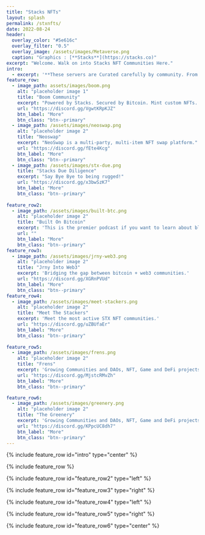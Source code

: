 ```yaml
---
title: "Stacks NFTs"
layout: splash
permalink: /stxnfts/
date: 2022-08-24
header:
  overlay_color: "#5e616c"
  overlay_filter: "0.5"
  overlay_image: /assets/images/Metaverse.png
  caption: "Graphics : [**Stacks**](https://stacks.co)"
excerpt: "Welcome. Walk on into Stacks NFT Communities Here."
intro: 
  - excerpt: '**These servers are Curated carefully by community. From NFT marketplace security to warm walkthroughs the NFT ecosystem.**'
feature_row:
  - image_path: assets/images/boom.png
    alt: "placeholder image 1"
    title: "Boom Community"
    excerpt: "Powered by Stacks. Secured by Bitcoin. Mint custom NFTs. Reward generating NFTs."
    url: "https://discord.gg/VgwtKRpKJZ"
    btn_label: "More"
    btn_class: "btn--primary"
  - image_path: /assets/images/neoswap.png
    alt: "placeholder image 2"
    title: "Neoswap"
    excerpt: "NeoSwap is a multi-party, multi-item NFT swap platform."
    url: "https://discord.gg/fEte4Kcg"
    btn_label: "More"
    btn_class: "btn--primary"
  - image_path: /assets/images/stx-due.png
    title: "Stacks Due Diligence"
    excerpt: "Say Bye Bye to being rugged!"
    url: "https://discord.gg/x3bwSzK7"
    btn_label: "More"
    btn_class: "btn--primary"
    
feature_row2:
  - image_path: /assets/images/built-btc.png
    alt: "placeholder image 2"
    title: "Built On Bitcoin"
    excerpt: 'This is the premier podcast if you want to learn about bleeding edge innovation on Bitcoin..'
    url: ""
    btn_label: "More"
    btn_class: "btn--primary"
feature_row3:
  - image_path: /assets/images/jrny-web3.png
    alt: "placeholder image 2"
    title: "Jrny Into Web3"
    excerpt: 'Bridging the gap between bitcoin + web3 communities.'
    url: "https://discord.gg/XGRnPVUd"
    btn_label: "More"
    btn_class: "btn--primary"
feature_row4:
  - image_path: /assets/images/meet-stackers.png
    alt: "placeholder image 2"
    title: "Meet The Stackers"
    excerpt: 'Meet the most active STX NFT communities.'
    url: "https://discord.gg/uZBUfaEr"
    btn_label: "More"
    btn_class: "btn--primary"
    
feature_row5:
  - image_path: /assets/images/frens.png
    alt: "placeholder image 2"
    title: "Frens"
    excerpt: 'Growing Communities and DAOs, NFT, Game and DeFi projects.'
    url: "https://discord.gg/MjstcRMvZh"
    btn_label: "More"
    btn_class: "btn--primary"

feature_row6:
  - image_path: /assets/images/greenery.png
    alt: "placeholder image 2"
    title: "The Greenery"
    excerpt: 'Growing Communities and DAOs, NFT, Game and DeFi projects.'
    url: "https://discord.gg/KPpcUC8dh7"
    btn_label: "More"
    btn_class: "btn--primary"
---
```


{% include feature_row id="intro" type="center" %}

{% include feature_row %}

{% include feature_row id="feature_row2" type="left" %}

{% include feature_row id="feature_row3" type="right" %}

{% include feature_row id="feature_row4" type="left" %}

{% include feature_row id="feature_row5" type="right" %}

{% include feature_row id="feature_row6" type="center" %}
